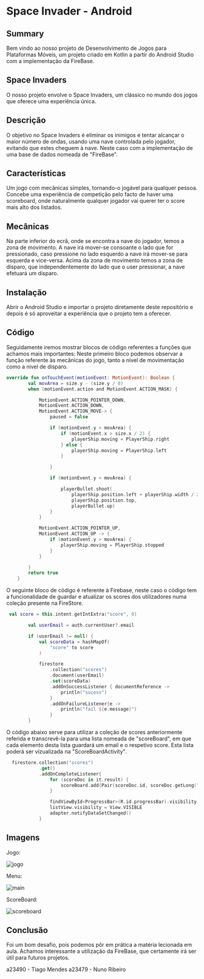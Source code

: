 # Space Invader - Android

## Summary

Bem vindo ao nosso projeto de Desenvolvimento de Jogos para Plataformas Móveis, um projeto  criado em Kotlin a partir do Android Studio com a implementação da FireBase.

## Space Invaders

O nosso projeto envolve o Space Invaders, um clássico no mundo dos jogos que oferece uma experiência única.

## Descrição

O objetivo no Space Invaders é eliminar os inimigos e tentar alcançar o maior número de ondas, usando uma nave controlada pelo jogador, evitando que estes cheguem à nave. Neste caso com a implementação de uma base de dados nomeada de "FireBase".
## Características

Um jogo com mecânicas simples, tornando-o jogável para qualquer pessoa.
Concebe uma experiência de competição pelo facto de haver uma scoreboard, onde naturalmente qualquer jogador vai querer ter o score mais alto dos listados.

## Mecânicas

Na parte inferior do ecrã, onde se encontra a nave do jogador, temos a zona de movimento. A nave irá mover-se consoante o lado que for pressionado, caso pressione no lado esquerdo a nave irá mover-se para esquerda e vice-versa.
Acima da zona de movimento temos a zona de disparo, que independentemente do lado que o user pressionar, a nave efetuará um disparo.

## Instalação

Abrir o Android Studio e importar o projeto diretamente deste repositório e depois é só aproveitar a experiência que o projeto tem a oferecer.

## Código
Seguidamente iremos mostrar blocos de código referentes a funções que achamos mais importantes:
Neste primeiro bloco podemos observar a função referente às mecânicas do jogo, tanto a nivel de movimentação como a nivel de disparo.
```kotlin
override fun onTouchEvent(motionEvent: MotionEvent): Boolean {
        val movArea = size.y - (size.y / 8)
        when (motionEvent.action and MotionEvent.ACTION_MASK) {

            MotionEvent.ACTION_POINTER_DOWN,
            MotionEvent.ACTION_DOWN,
            MotionEvent.ACTION_MOVE-> {
                paused = false

                if (motionEvent.y > movArea) {
                    if (motionEvent.x > size.x / 2) {
                        playerShip.moving = PlayerShip.right
                    } else {
                        playerShip.moving = PlayerShip.left
                    }

                }

                if (motionEvent.y < movArea) {

                    playerBullet.shoot(
                        playerShip.position.left + playerShip.width / 2f,
                        playerShip.position.top,
                        playerBullet.up)
                }
            }

            MotionEvent.ACTION_POINTER_UP,
            MotionEvent.ACTION_UP -> {
                if (motionEvent.y > movArea) {
                    playerShip.moving = PlayerShip.stopped
                }
            }

        }
        return true
    }
```
O seguinte bloco de código é referente à Firebase, neste caso o código tem a funcionalidade de guardar e atualizar os scores dos utilizadores numa coleção presente na FireStore.
```kotlin
 val score = this.intent.getIntExtra("score", 0)

        val userEmail = auth.currentUser?.email

        if (userEmail != null) {
            val scoreData = hashMapOf(
                "score" to score
            )

            firestore
                .collection("scores")
                .document(userEmail)
                .set(scoreData)
                .addOnSuccessListener { documentReference ->
                    println("sucess")
                }
                .addOnFailureListener{e ->
                    println("fail ${e.message}")
                }
        }
```
O código abaixo serve para utilizar a coleção de scores anteriormente referida e transcrevê-la para uma lista nomeada de "scoreBoard", em que cada elemento desta lista guardará um email e o respetivo score. Esta lista poderá ser vizualizada na "ScoreBoardActivity". 
```kotlin
  firestore.collection("scores")
            .get()
            .addOnCompleteListener{
                for (scoreDoc in it.result) {
                    scoreBoard.add(Pair(scoreDoc.id, scoreDoc.getLong("score")!!.toInt()))
                }

                findViewById<ProgressBar>(R.id.progressBar).visibility = View.GONE
                listView.visibility = View.VISIBLE
                adapter.notifyDataSetChanged()
            }
```
## Imagens
Jogo:

![jogo](https://github.com/mendes001/MobileProj/assets/101103833/1248f348-7bc5-4641-91fe-6f5ac0176cb7)

Menu:

![main](https://github.com/mendes001/MobileProj/assets/101103833/74a6ab47-905f-4aff-ac3d-74adc4a6d361)

ScoreBoard:

![scoreboard](https://github.com/mendes001/MobileProj/assets/101103833/fa370aad-577b-4386-ac2b-1fcec005c5ba)

## Conclusão

Foi um bom desafio, pois podemos pôr em prática a matéria lecionada em aula. Achamos interessante a utilização da FireBase, que certamente irá ser útil para futuros projetos.

a23490 - Tiago Mendes
a23479 - Nuno Ribeiro







